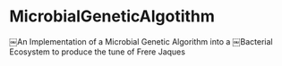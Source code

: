# MicrobialGeneticAlgotithm
￼An Implementation of a Microbial Genetic Algorithm into a ￼Bacterial Ecosystem to produce the tune of Frere Jaques
